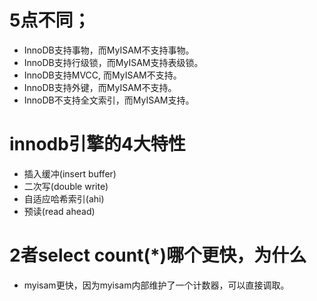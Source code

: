 # 5点不同；
* InnoDB支持事物，而MyISAM不支持事物。
* InnoDB支持行级锁，而MyISAM支持表级锁。
* InnoDB支持MVCC, 而MyISAM不支持。
* InnoDB支持外键，而MyISAM不支持。
* InnoDB不支持全文索引，而MyISAM支持。

# innodb引擎的4大特性
* 插入缓冲(insert buffer)
* 二次写(double write)
* 自适应哈希索引(ahi)
* 预读(read ahead)

# 2者select count(*)哪个更快，为什么
* myisam更快，因为myisam内部维护了一个计数器，可以直接调取。